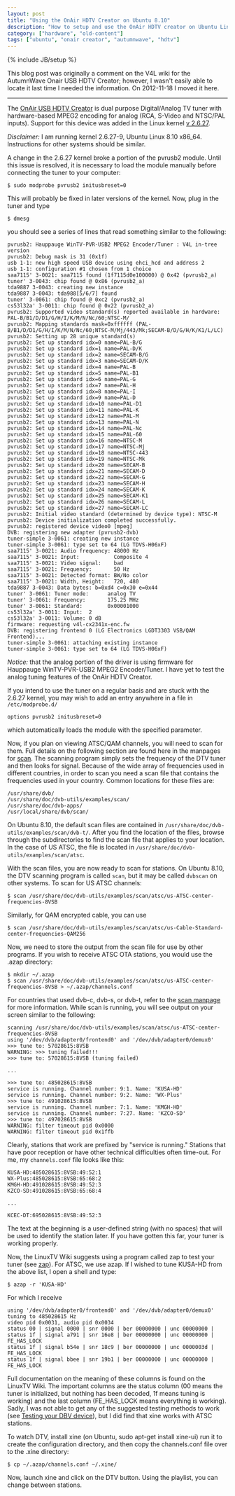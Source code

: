 ```yaml
---
layout: post
title: "Using the OnAir HDTV Creator on Ubuntu 8.10"
description: "How to setup and use the OnAir HDTV creator on Ubuntu Linux 8.10"
category: ["hardware", "old-content"]
tags: ["ubuntu", "onair creator", "autumnwave", "hdtv"]
---
```

{% include JB/setup %}

This blog post was originally a comment on the V4L wiki for the AutumnWave Onair USB HDTV Creator; however, I wasn't easily able to locate it last time I needed the information. On 2012-11-18 I moved it here.

-----

The [OnAir USB HDTV Creator](http://www.autumnwave.com/index.php/products/tv-tuners/onair-creator) is dual purpose Digital/Analog TV tuner with hardware-based MPEG2 encoding for analog (RCA, S-Video and NTSC/PAL inputs).  Support for this device was added in the Linux kernel [v 2.6.27](http://www.kernel.org/pub/linux/kernel/v2.6/ChangeLog-2.6.26).

*Disclaimer:* I am running kernel 2.6.27-9, Ubuntu Linux 8.10 x86_64. Instructions for other systems should be similar.

A change in the 2.6.27 kernel broke a portion of the pvrusb2 module.  Until this issue is resolved, it is necessary to load the module manually before connecting the tuner to your computer:

    $ sudo modprobe pvrusb2 initusbreset=0

This will probably be fixed in later versions of the kernel. Now, plug in the tuner and type

    $ dmesg

you should see a series of lines that read something similar to the following:

    pvrusb2: Hauppauge WinTV-PVR-USB2 MPEG2 Encoder/Tuner : V4L in-tree version
    pvrusb2: Debug mask is 31 (0x1f)
    usb 1-1: new high speed USB device using ehci_hcd and address 2
    usb 1-1: configuration #1 chosen from 1 choice
    saa7115' 3-0021: saa7115 found (1f7115d0e100000) @ 0x42 (pvrusb2_a)
    tuner' 3-0043: chip found @ 0x86 (pvrusb2_a)
    tda9887 3-0043: creating new instance
    tda9887 3-0043: tda988[5/6/7] found
    tuner' 3-0061: chip found @ 0xc2 (pvrusb2_a)
    cs53l32a' 3-0011: chip found @ 0x22 (pvrusb2_a)
    pvrusb2: Supported video standard(s) reported available in hardware: PAL-B/B1/D/D1/G/H/I/K/M/N/Nc/60;NTSC-M/
    pvrusb2: Mapping standards mask=0xffffff (PAL-B/B1/D/D1/G/H/I/K/M/N/Nc/60;NTSC-M/Mj/443/Mk;SECAM-B/D/G/H/K/K1/L/LC)
    pvrusb2: Setting up 28 unique standard(s)
    pvrusb2: Set up standard idx=0 name=PAL-B/G
    pvrusb2: Set up standard idx=1 name=PAL-D/K
    pvrusb2: Set up standard idx=2 name=SECAM-B/G
    pvrusb2: Set up standard idx=3 name=SECAM-D/K
    pvrusb2: Set up standard idx=4 name=PAL-B
    pvrusb2: Set up standard idx=5 name=PAL-B1
    pvrusb2: Set up standard idx=6 name=PAL-G
    pvrusb2: Set up standard idx=7 name=PAL-H
    pvrusb2: Set up standard idx=8 name=PAL-I
    pvrusb2: Set up standard idx=9 name=PAL-D
    pvrusb2: Set up standard idx=10 name=PAL-D1
    pvrusb2: Set up standard idx=11 name=PAL-K
    pvrusb2: Set up standard idx=12 name=PAL-M
    pvrusb2: Set up standard idx=13 name=PAL-N
    pvrusb2: Set up standard idx=14 name=PAL-Nc
    pvrusb2: Set up standard idx=15 name=PAL-60
    pvrusb2: Set up standard idx=16 name=NTSC-M
    pvrusb2: Set up standard idx=17 name=NTSC-Mj
    pvrusb2: Set up standard idx=18 name=NTSC-443
    pvrusb2: Set up standard idx=19 name=NTSC-Mk
    pvrusb2: Set up standard idx=20 name=SECAM-B
    pvrusb2: Set up standard idx=21 name=SECAM-D
    pvrusb2: Set up standard idx=22 name=SECAM-G
    pvrusb2: Set up standard idx=23 name=SECAM-H
    pvrusb2: Set up standard idx=24 name=SECAM-K
    pvrusb2: Set up standard idx=25 name=SECAM-K1
    pvrusb2: Set up standard idx=26 name=SECAM-L
    pvrusb2: Set up standard idx=27 name=SECAM-LC
    pvrusb2: Initial video standard (determined by device type): NTSC-M
    pvrusb2: Device initialization completed successfully.
    pvrusb2: registered device video0 [mpeg]
    DVB: registering new adapter (pvrusb2-dvb)
    tuner-simple 3-0061: creating new instance
    tuner-simple 3-0061: type set to 64 (LG TDVS-H06xF)
    saa7115' 3-0021: Audio frequency: 48000 Hz
    saa7115' 3-0021: Input:           Composite 4
    saa7115' 3-0021: Video signal:    bad
    saa7115' 3-0021: Frequency:       50 Hz
    saa7115' 3-0021: Detected format: BW/No color
    saa7115' 3-0021: Width, Height:   720, 480
    tda9887 3-0043: Data bytes: b=0xd4 c=0x30 e=0x44
    tuner' 3-0061: Tuner mode:      analog TV
    tuner' 3-0061: Frequency:       175.25 MHz
    tuner' 3-0061: Standard:        0x00001000
    cs53l32a' 3-0011: Input:  2
    cs53l32a' 3-0011: Volume: 0 dB
    firmware: requesting v4l-cx2341x-enc.fw
    DVB: registering frontend 0 (LG Electronics LGDT3303 VSB/QAM Frontend)...
    tuner-simple 3-0061: attaching existing instance
    tuner-simple 3-0061: type set to 64 (LG TDVS-H06xF)

*Notice:* that the analog portion of the driver is using firmware for Hauppauge WinTV-PVR-USB2 MPEG2 Encoder/Tuner. I have yet to test the analog tuning features of the OnAir HDTV Creator.

If you intend to use the tuner on a regular basis and are stuck with the 2.6.27 kernel, you may wish to add an entry anywhere in a file in `/etc/modprobe.d/`

    options pvrusb2 initusbreset=0

which automatically loads the module with the specified parameter.

Now, if you plan on viewing ATSC/QAM channels, you will need to scan for them.  Full details on the following section are found here in the manpages for [scan](http://www.linuxtv.org/wiki/index.php/Scan).  The scanning program simply sets the frequency of the DTV tuner and then looks for signal.  Because of the wide array of frequencies used in different countries, in order to scan you need a scan file that contains the frequencies used in your country.  Common locations for these files are:

    /usr/share/dvb/
    /usr/share/doc/dvb-utils/examples/scan/
    /usr/share/doc/dvb-apps/
    /usr/local/share/dvb/scan/

On Ubuntu 8.10, the default scan files are contained in `/usr/share/doc/dvb-utils/examples/scan/dvb-t/`.  After you find the location of the files, browse through the subdirectories to find the scan file that applies to your location.  In the case of US ATSC, the file is located in `/usr/share/doc/dvb-utils/examples/scan/atsc`.

With the scan files, you are now ready to scan for stations.  On Ubuntu 8.10, the DTV scanning program is called `scan`, but it may be called `dvbscan` on other systems.  To scan for US ATSC channels:

    $ scan /usr/share/doc/dvb-utils/examples/scan/atsc/us-ATSC-center-frequencies-8VSB

Similarly, for QAM encrypted cable, you can use

    $ scan /usr/share/doc/dvb-utils/examples/scan/atsc/us-Cable-Standard-center-frequencies-QAM256 

Now, we need to store the output from the scan file for use by other programs.  If you wish to receive ATSC OTA stations, you would use the .azap directory:

    $ mkdir ~/.azap
    $ scan /usr/share/doc/dvb-utils/examples/scan/atsc/us-ATSC-center-frequencies-8VSB > ~/.azap/channels.conf

For countries that used dvb-c, dvb-s, or dvb-t, refer to the [scan manpage](http://www.linuxtv.org/wiki/index.php/Scan) for more information.  While scan is running, you will see output on your screen similar to the following:

    scanning /usr/share/doc/dvb-utils/examples/scan/atsc/us-ATSC-center-frequencies-8VSB
    using '/dev/dvb/adapter0/frontend0' and '/dev/dvb/adapter0/demux0'
    >>> tune to: 57028615:8VSB
    WARNING: >>> tuning failed!!!
    >>> tune to: 57028615:8VSB (tuning failed)

    ...

    >>> tune to: 485028615:8VSB
    service is running. Channel number: 9:1. Name: 'KUSA-HD'
    service is running. Channel number: 9:2. Name: 'WX-Plus'
    >>> tune to: 491028615:8VSB
    service is running. Channel number: 7:1. Name: 'KMGH-HD'
    service is running. Channel number: 7:27. Name: 'KZCO-SD'
    >>> tune to: 497028615:8VSB
    WARNING: filter timeout pid 0x0000
    WARNING: filter timeout pid 0x1ffb

Clearly, stations that work are prefixed by "service is running."  Stations that have poor reception or have other technical difficulties often time-out. For me, my `channels.conf` file looks like this:

    KUSA-HD:485028615:8VSB:49:52:1
    WX-Plus:485028615:8VSB:65:68:2
    KMGH-HD:491028615:8VSB:49:52:3
    KZCO-SD:491028615:8VSB:65:68:4

    ...

    KCEC-DT:695028615:8VSB:49:52:3

The text at the beginning is a user-defined string (with no spaces) that will be used to identify the station later.  If you have gotten this far, your tuner is working properly.

Now, the LinuxTV Wiki suggests using a program called zap to test your tuner (see [zap](http://linuxtv.org/wiki/index.php/Dvbscan)).  For ATSC, we use azap.  If I wished to tune KUSA-HD from the above list, I open a shell and type:

    $ azap -r 'KUSA-HD'

For which I receive

    using '/dev/dvb/adapter0/frontend0' and '/dev/dvb/adapter0/demux0'
    tuning to 485028615 Hz
    video pid 0x0031, audio pid 0x0034
    status 00 | signal 0000 | snr 0000 | ber 00000000 | unc 00000000 | 
    status 1f | signal a791 | snr 16e8 | ber 00000000 | unc 00000000 | FE_HAS_LOCK
    status 1f | signal b54e | snr 18c9 | ber 00000000 | unc 0000003d | FE_HAS_LOCK
    status 1f | signal bbee | snr 19b1 | ber 00000000 | unc 00000000 | FE_HAS_LOCK

Full documentation on the meaning of these columns is found on the LinuxTV Wiki.  The important columns are the status column (00 means the tuner is initialized, but nothing has been decoded, 1f means tuning is working) and the last column (FE_HAS_LOCK means everything is working).  Sadly, I was not able to get any of the suggested testing methods to work (see [Testing your DBV device](http://linuxtv.org/wiki/index.php/Testing_your_DVB_device)), but I did find that xine works with ATSC stations.

To watch DTV, install xine (on Ubuntu, sudo apt-get install xine-ui) run it to create the configuration directory, and then copy the channels.conf file over to the .xine directory:

    $ cp ~/.azap/channels.conf ~/.xine/

Now, launch xine and click on the DTV button.  Using the playlist, you can change between stations.

